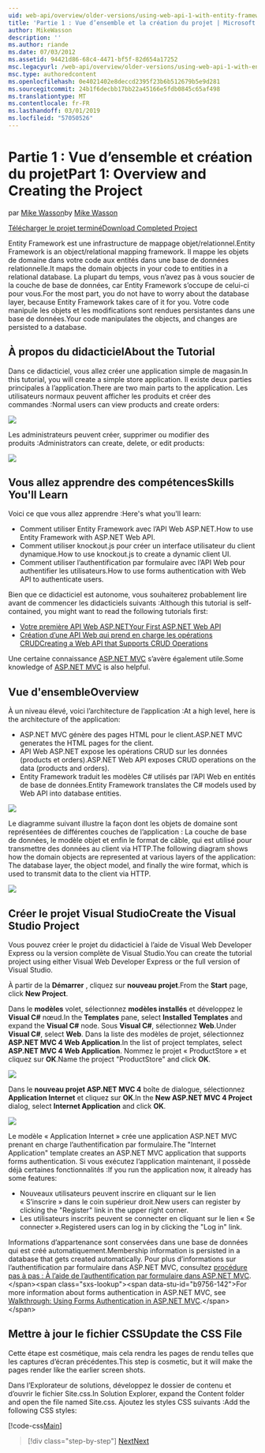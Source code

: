 ```yaml
---
uid: web-api/overview/older-versions/using-web-api-1-with-entity-framework-5/using-web-api-with-entity-framework-part-1
title: 'Partie 1 : Vue d’ensemble et la création du projet | Microsoft Docs'
author: MikeWasson
description: ''
ms.author: riande
ms.date: 07/03/2012
ms.assetid: 94421d86-68c4-4471-bf5f-82d654a17252
msc.legacyurl: /web-api/overview/older-versions/using-web-api-1-with-entity-framework-5/using-web-api-with-entity-framework-part-1
msc.type: authoredcontent
ms.openlocfilehash: 0e4021402e8deccd2395f23b6b512679b5e9d281
ms.sourcegitcommit: 24b1f6decbb17bb22a45166e5fdb0845c65af498
ms.translationtype: MT
ms.contentlocale: fr-FR
ms.lasthandoff: 03/01/2019
ms.locfileid: "57050526"
---
```

<a name="part-1-overview-and-creating-the-project"></a><span data-ttu-id="b9756-102">Partie 1 : Vue d’ensemble et création du projet</span><span class="sxs-lookup"><span data-stu-id="b9756-102">Part 1: Overview and Creating the Project</span></span>
====================
<span data-ttu-id="b9756-103">par [Mike Wasson](https://github.com/MikeWasson)</span><span class="sxs-lookup"><span data-stu-id="b9756-103">by [Mike Wasson](https://github.com/MikeWasson)</span></span>

[<span data-ttu-id="b9756-104">Télécharger le projet terminé</span><span class="sxs-lookup"><span data-stu-id="b9756-104">Download Completed Project</span></span>](http://code.msdn.microsoft.com/ASP-NET-Web-API-with-afa30545)

<span data-ttu-id="b9756-105">Entity Framework est une infrastructure de mappage objet/relationnel.</span><span class="sxs-lookup"><span data-stu-id="b9756-105">Entity Framework is an object/relational mapping framework.</span></span> <span data-ttu-id="b9756-106">Il mappe les objets de domaine dans votre code aux entités dans une base de données relationnelle.</span><span class="sxs-lookup"><span data-stu-id="b9756-106">It maps the domain objects in your code to entities in a relational database.</span></span> <span data-ttu-id="b9756-107">La plupart du temps, vous n’avez pas à vous soucier de la couche de base de données, car Entity Framework s’occupe de celui-ci pour vous.</span><span class="sxs-lookup"><span data-stu-id="b9756-107">For the most part, you do not have to worry about the database layer, because Entity Framework takes care of it for you.</span></span> <span data-ttu-id="b9756-108">Votre code manipule les objets et les modifications sont rendues persistantes dans une base de données.</span><span class="sxs-lookup"><span data-stu-id="b9756-108">Your code manipulates the objects, and changes are persisted to a database.</span></span>

## <a name="about-the-tutorial"></a><span data-ttu-id="b9756-109">À propos du didacticiel</span><span class="sxs-lookup"><span data-stu-id="b9756-109">About the Tutorial</span></span>

<span data-ttu-id="b9756-110">Dans ce didacticiel, vous allez créer une application simple de magasin.</span><span class="sxs-lookup"><span data-stu-id="b9756-110">In this tutorial, you will create a simple store application.</span></span> <span data-ttu-id="b9756-111">Il existe deux parties principales à l’application.</span><span class="sxs-lookup"><span data-stu-id="b9756-111">There are two main parts to the application.</span></span> <span data-ttu-id="b9756-112">Les utilisateurs normaux peuvent afficher les produits et créer des commandes :</span><span class="sxs-lookup"><span data-stu-id="b9756-112">Normal users can view products and create orders:</span></span>

![](using-web-api-with-entity-framework-part-1/_static/image1.png)

<span data-ttu-id="b9756-113">Les administrateurs peuvent créer, supprimer ou modifier des produits :</span><span class="sxs-lookup"><span data-stu-id="b9756-113">Administrators can create, delete, or edit products:</span></span>

![](using-web-api-with-entity-framework-part-1/_static/image2.png)

## <a name="skills-youll-learn"></a><span data-ttu-id="b9756-114">Vous allez apprendre des compétences</span><span class="sxs-lookup"><span data-stu-id="b9756-114">Skills You'll Learn</span></span>

<span data-ttu-id="b9756-115">Voici ce que vous allez apprendre :</span><span class="sxs-lookup"><span data-stu-id="b9756-115">Here's what you'll learn:</span></span>

- <span data-ttu-id="b9756-116">Comment utiliser Entity Framework avec l’API Web ASP.NET.</span><span class="sxs-lookup"><span data-stu-id="b9756-116">How to use Entity Framework with ASP.NET Web API.</span></span>
- <span data-ttu-id="b9756-117">Comment utiliser knockout.js pour créer un interface utilisateur du client dynamique.</span><span class="sxs-lookup"><span data-stu-id="b9756-117">How to use knockout.js to create a dynamic client UI.</span></span>
- <span data-ttu-id="b9756-118">Comment utiliser l’authentification par formulaire avec l’API Web pour authentifier les utilisateurs.</span><span class="sxs-lookup"><span data-stu-id="b9756-118">How to use forms authentication with Web API to authenticate users.</span></span>

<span data-ttu-id="b9756-119">Bien que ce didacticiel est autonome, vous souhaiterez probablement lire avant de commencer les didacticiels suivants :</span><span class="sxs-lookup"><span data-stu-id="b9756-119">Although this tutorial is self-contained, you might want to read the following tutorials first:</span></span>

- [<span data-ttu-id="b9756-120">Votre première API Web ASP.NET</span><span class="sxs-lookup"><span data-stu-id="b9756-120">Your First ASP.NET Web API</span></span>](../../getting-started-with-aspnet-web-api/tutorial-your-first-web-api.md)
- [<span data-ttu-id="b9756-121">Création d’une API Web qui prend en charge les opérations CRUD</span><span class="sxs-lookup"><span data-stu-id="b9756-121">Creating a Web API that Supports CRUD Operations</span></span>](../creating-a-web-api-that-supports-crud-operations.md)

<span data-ttu-id="b9756-122">Une certaine connaissance [ASP.NET MVC](../../../../mvc/index.md) s’avère également utile.</span><span class="sxs-lookup"><span data-stu-id="b9756-122">Some knowledge of [ASP.NET MVC](../../../../mvc/index.md) is also helpful.</span></span>

## <a name="overview"></a><span data-ttu-id="b9756-123">Vue d'ensemble</span><span class="sxs-lookup"><span data-stu-id="b9756-123">Overview</span></span>

<span data-ttu-id="b9756-124">À un niveau élevé, voici l’architecture de l’application :</span><span class="sxs-lookup"><span data-stu-id="b9756-124">At a high level, here is the architecture of the application:</span></span>

- <span data-ttu-id="b9756-125">ASP.NET MVC génère des pages HTML pour le client.</span><span class="sxs-lookup"><span data-stu-id="b9756-125">ASP.NET MVC generates the HTML pages for the client.</span></span>
- <span data-ttu-id="b9756-126">API Web ASP.NET expose les opérations CRUD sur les données (products et orders).</span><span class="sxs-lookup"><span data-stu-id="b9756-126">ASP.NET Web API exposes CRUD operations on the data (products and orders).</span></span>
- <span data-ttu-id="b9756-127">Entity Framework traduit les modèles C# utilisés par l’API Web en entités de base de données.</span><span class="sxs-lookup"><span data-stu-id="b9756-127">Entity Framework translates the C# models used by Web API into database entities.</span></span>

![](using-web-api-with-entity-framework-part-1/_static/image3.png)

<span data-ttu-id="b9756-128">Le diagramme suivant illustre la façon dont les objets de domaine sont représentées de différentes couches de l’application : La couche de base de données, le modèle objet et enfin le format de câble, qui est utilisé pour transmettre des données au client via HTTP.</span><span class="sxs-lookup"><span data-stu-id="b9756-128">The following diagram shows how the domain objects are represented at various layers of the application: The database layer, the object model, and finally the wire format, which is used to transmit data to the client via HTTP.</span></span>

![](using-web-api-with-entity-framework-part-1/_static/image4.png)

## <a name="create-the-visual-studio-project"></a><span data-ttu-id="b9756-129">Créer le projet Visual Studio</span><span class="sxs-lookup"><span data-stu-id="b9756-129">Create the Visual Studio Project</span></span>

<span data-ttu-id="b9756-130">Vous pouvez créer le projet du didacticiel à l’aide de Visual Web Developer Express ou la version complète de Visual Studio.</span><span class="sxs-lookup"><span data-stu-id="b9756-130">You can create the tutorial project using either Visual Web Developer Express or the full version of Visual Studio.</span></span>

<span data-ttu-id="b9756-131">À partir de la **Démarrer** , cliquez sur **nouveau projet**.</span><span class="sxs-lookup"><span data-stu-id="b9756-131">From the **Start** page, click **New Project**.</span></span>

<span data-ttu-id="b9756-132">Dans le **modèles** volet, sélectionnez **modèles installés** et développez le **Visual C#** nœud.</span><span class="sxs-lookup"><span data-stu-id="b9756-132">In the **Templates** pane, select **Installed Templates** and expand the **Visual C#** node.</span></span> <span data-ttu-id="b9756-133">Sous **Visual C#**, sélectionnez **Web**.</span><span class="sxs-lookup"><span data-stu-id="b9756-133">Under **Visual C#**, select **Web**.</span></span> <span data-ttu-id="b9756-134">Dans la liste des modèles de projet, sélectionnez **ASP.NET MVC 4 Web Application**.</span><span class="sxs-lookup"><span data-stu-id="b9756-134">In the list of project templates, select **ASP.NET MVC 4 Web Application**.</span></span> <span data-ttu-id="b9756-135">Nommez le projet « ProductStore » et cliquez sur **OK**.</span><span class="sxs-lookup"><span data-stu-id="b9756-135">Name the project "ProductStore" and click **OK**.</span></span>

![](using-web-api-with-entity-framework-part-1/_static/image5.png)

<span data-ttu-id="b9756-136">Dans le **nouveau projet ASP.NET MVC 4** boîte de dialogue, sélectionnez **Application Internet** et cliquez sur **OK**.</span><span class="sxs-lookup"><span data-stu-id="b9756-136">In the **New ASP.NET MVC 4 Project** dialog, select **Internet Application** and click **OK**.</span></span>

![](using-web-api-with-entity-framework-part-1/_static/image6.png)

<span data-ttu-id="b9756-137">Le modèle « Application Internet » crée une application ASP.NET MVC prenant en charge l’authentification par formulaire.</span><span class="sxs-lookup"><span data-stu-id="b9756-137">The "Internet Application" template creates an ASP.NET MVC application that supports forms authentication.</span></span> <span data-ttu-id="b9756-138">Si vous exécutez l’application maintenant, il possède déjà certaines fonctionnalités :</span><span class="sxs-lookup"><span data-stu-id="b9756-138">If you run the application now, it already has some features:</span></span>

- <span data-ttu-id="b9756-139">Nouveaux utilisateurs peuvent inscrire en cliquant sur le lien « S’inscrire » dans le coin supérieur droit.</span><span class="sxs-lookup"><span data-stu-id="b9756-139">New users can register by clicking the "Register" link in the upper right corner.</span></span>
- <span data-ttu-id="b9756-140">Les utilisateurs inscrits peuvent se connecter en cliquant sur le lien « Se connecter ».</span><span class="sxs-lookup"><span data-stu-id="b9756-140">Registered users can log in by clicking the "Log in" link.</span></span>

<span data-ttu-id="b9756-141">Informations d’appartenance sont conservées dans une base de données qui est créé automatiquement.</span><span class="sxs-lookup"><span data-stu-id="b9756-141">Membership information is persisted in a database that gets created automatically.</span></span> <span data-ttu-id="b9756-142">Pour plus d’informations sur l’authentification par formulaire dans ASP.NET MVC, consultez [procédure pas à pas : À l’aide de l’authentification par formulaire dans ASP.NET MVC](https://msdn.microsoft.com/library/ff398049(VS.98).aspx).</span><span class="sxs-lookup"><span data-stu-id="b9756-142">For more information about forms authentication in ASP.NET MVC, see [Walkthrough: Using Forms Authentication in ASP.NET MVC](https://msdn.microsoft.com/library/ff398049(VS.98).aspx).</span></span>

## <a name="update-the-css-file"></a><span data-ttu-id="b9756-143">Mettre à jour le fichier CSS</span><span class="sxs-lookup"><span data-stu-id="b9756-143">Update the CSS File</span></span>

<span data-ttu-id="b9756-144">Cette étape est cosmétique, mais cela rendra les pages de rendu telles que les captures d’écran précédentes.</span><span class="sxs-lookup"><span data-stu-id="b9756-144">This step is cosmetic, but it will make the pages render like the earlier screen shots.</span></span>

<span data-ttu-id="b9756-145">Dans l’Explorateur de solutions, développez le dossier de contenu et d’ouvrir le fichier Site.css.</span><span class="sxs-lookup"><span data-stu-id="b9756-145">In Solution Explorer, expand the Content folder and open the file named Site.css.</span></span> <span data-ttu-id="b9756-146">Ajoutez les styles CSS suivants :</span><span class="sxs-lookup"><span data-stu-id="b9756-146">Add the following CSS styles:</span></span>

[!code-css[Main](using-web-api-with-entity-framework-part-1/samples/sample1.css)]

> [!div class="step-by-step"]
> [<span data-ttu-id="b9756-147">Next</span><span class="sxs-lookup"><span data-stu-id="b9756-147">Next</span></span>](using-web-api-with-entity-framework-part-2.md)
